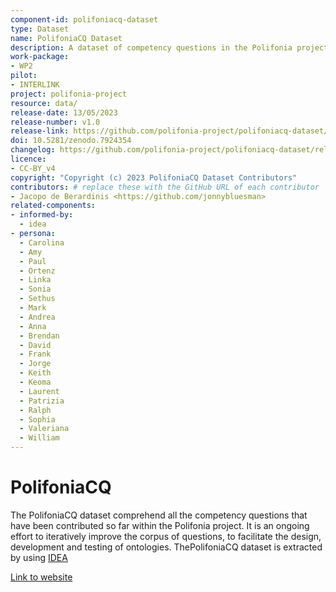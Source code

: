 ```yaml
---
component-id: polifoniacq-dataset
type: Dataset
name: PolifoniaCQ Dataset
description: A dataset of competency questions in the Polifonia project
work-package:
- WP2
pilot:
- INTERLINK
project: polifonia-project
resource: data/
release-date: 13/05/2023
release-number: v1.0
release-link: https://github.com/polifonia-project/polifoniacq-dataset/releases/tag/v1.0
doi: 10.5281/zenodo.7924354
changelog: https://github.com/polifonia-project/polifoniacq-dataset/releases
licence:
- CC-BY_v4
copyright: "Copyright (c) 2023 PolifoniaCQ Dataset Contributors"
contributors: # replace these with the GitHub URL of each contributor
- Jacopo de Berardinis <https://github.com/jonnybluesman>
related-components:
- informed-by:
  - idea
- persona:
  - Carolina
  - Amy
  - Paul
  - Ortenz
  - Linka
  - Sonia
  - Sethus
  - Mark
  - Andrea
  - Anna
  - Brendan
  - David
  - Frank
  - Jorge
  - Keith
  - Keoma
  - Laurent
  - Patrizia
  - Ralph
  - Sophia
  - Valeriana
  - William
---
```

<!-- bibliography:
- main-publication: "Author 1, Author 2, and Author 3. \"Title of publication\"
in My Journal or Conference (2023): 1-31. https://dl.ac.org/doi/pdf/XXX.YYY" -->

# PolifoniaCQ

The PolifoniaCQ dataset comprehend all the competency questions that have been
contributed so far within the Polifonia project. It is an ongoing effort to
iteratively improve the corpus of questions, to facilitate the design,
development and testing of ontologies. ThePolifoniaCQ dataset is extracted by
using [IDEA](https://github.com/polifonia-project/idea)

[Link to website](https://github.com/polifonia-project/polifoniacq-dataset)
